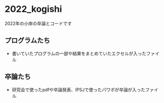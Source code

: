 # 2022_kogishi
2022年の小岸の卒論とコードです

## プログラムたち
- 書いていたプログラムの一部や結果をまとめていたエクセルが入ったファイル

## 卒論たち
- 研究会で使ったpdfや卒論発表、IPSJで使ったパワポが卒論が入ったファイル
